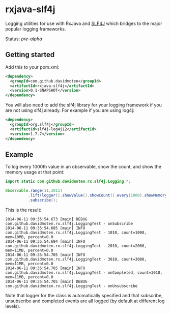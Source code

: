 rxjava-slf4j
============

Logging utilities for use with RxJava and [SLF4J](http://www.slf4j.org/) which bridges to the major popular logging frameworks.

Status: *pre-alpha*

Getting started
-----------------
Add this to your pom.xml:
```xml
<dependency>
  <groupId>com.github.davidmoten</groupId>
  <artifactId>rxjava-slf4j</artifactId>
  <version>0.1-SNAPSHOT</version>
</dependency>
```

You will also need to add the slf4j library for your logging framework if you are not using slf4j already. For example if you are using log4j:

```xml
<dependency>
  <groupId>org.slf4j</groupId>
  <artifactId>slf4j-log4j12</artifactId>
  <version>1.7.7</version>
</dependency>
```

Example
-----------
To log every 1000th value in an observable, show the count, and show the memory usage at that point:

```java
import static com.github.davidmoten.rx.slf4j.Logging.*;

Observable.range(11,3011)
          .lift(logger().showValue().showCount().every(1000).showMemory().log())
          .subscribe();
```

This is the result:
```
2014-06-11 09:35:54.673 [main] DEBUG com.github.davidmoten.rx.slf4j.LoggingTest - onSubscribe
2014-06-11 09:35:54.685 [main] INFO  com.github.davidmoten.rx.slf4j.LoggingTest - 1010, count=1000, mem=10MB, percent=0.0
2014-06-11 09:35:54.694 [main] INFO  com.github.davidmoten.rx.slf4j.LoggingTest - 2010, count=2000, mem=11MB, percent=0.0
2014-06-11 09:35:54.705 [main] INFO  com.github.davidmoten.rx.slf4j.LoggingTest - 3010, count=3000, mem=11MB, percent=0.0
2014-06-11 09:35:54.705 [main] INFO  com.github.davidmoten.rx.slf4j.LoggingTest - onCompleted, count=3010, mem=11MB, percent=0.0
2014-06-11 09:35:54.705 [main] DEBUG com.github.davidmoten.rx.slf4j.LoggingTest - onUnsubscribe
```

Note that logger for the class is automatically specified and that subscribe, unsubscribe and completed events are all logged (by default at different log levels).




